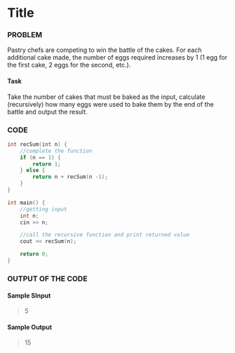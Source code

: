 # Title

### PROBLEM

Pastry chefs are competing to win the battle of the cakes. For each additional cake made, the number of eggs required increases by 1 (1 egg for the first cake, 2 eggs for the second, etc.).

#### Task

Take the number of cakes that must be baked as the input, calculate (recursively) how many eggs were used to bake them by the end of the battle and output the result.

### CODE

```cpp
int recSum(int n) {
    //complete the function
    if (n == 1) {
        return 1;
    } else {
        return n + recSum(n -1);
    }
}

int main() {
    //getting input
    int n;
    cin >> n;

    //call the recursive function and print returned value
    cout << recSum(n);

    return 0;
}
```

### OUTPUT OF THE CODE

#### Sample SInput

> 5

#### Sample Output

> 15
